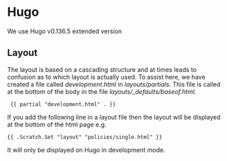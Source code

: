 # Hugo

We use Hugo v0.136.5 extended version

## Layout
The layout is based on a cascading structure and at times leads to confusion as to which layout is actually used. To assist here, we have created a file called *development.html* in *layouts/partials*. This file is called at the bottom of the body in the file *layouts/_defaults/baseof.html*.

```
 {{ partial "development.html" . }}
```

If you add the following line in a layout file then the layout will be displayed at the bottom of the html page e.g.

```
{{ .Scratch.Set "layout" "policies/single.html" }}
```

It will only be displayed on Hugo in development mode.

